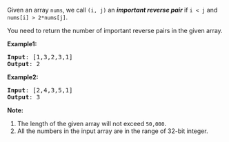 <div><p>Given an array <code>nums</code>, we call <code>(i, j)</code> an <b><i>important reverse pair</i></b> if <code>i &lt; j</code> and <code>nums[i] &gt; 2*nums[j]</code>.</p>

<p>You need to return the number of important reverse pairs in the given array.</p>

<p><b>Example1:</b>
</p><pre><b>Input</b>: [1,3,2,3,1]
<b>Output</b>: 2
</pre><p></p>

<p><b>Example2:</b>
</p><pre><b>Input</b>: [2,4,3,5,1]
<b>Output</b>: 3
</pre><p></p>

<p><b>Note:</b><br>
</p><ol>
<li>The length of the given array will not exceed <code>50,000</code>.</li>
<li>All the numbers in the input array are in the range of 32-bit integer.</li>
</ol>
<p></p></div>
